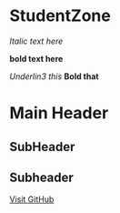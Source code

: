 # StudentZone

_Italic text here_

**bold text here**

_Underlin3 this_ **Bold that**

# Main Header

## SubHeader

## Subheader

[Visit GitHub](http://github.com)



